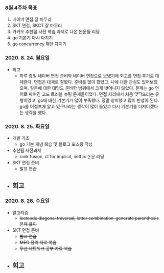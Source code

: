 ### 8월 4주차 목표
1. 네이버 면접 잘 마무리
2. SKT 면접, SKCT 잘 마무리
3. 카카오 추천팀 사전 학습 과제로 나온 논문들 리딩
4. go 기본기 다시 다지기
5. go concurrency 패턴 다지기

### 2020. 8. 24. 월요일
- 회고
  - 하루 종일 네이버 면접 준비와 네이버 면접으로 보냈기에 회고를 면접 후기로 대체한다. 면접은 대체로 잘봤다. 준비를 많이 했었고, 나에 대한 관심도 있어보였으며, 질문에 대한 대답도 준비한 범위에서 크게 벗어나지 않았다. 문제는 go 언어로 짜여진 코드 트러블 슈팅 문제들이었다. 면접 자리에서 처음 맞딱뜨리는 유형이었고, go에 대한 기본기가 많이 부족했다. 정말 창피했고 많이 반성이 된다. go를 어설프게 알고 있구나라는 생각이 많이 들었고 다시 기본기를 다져야겠다는 생각을 했다.

### 2020. 8. 25. 화요일
- 개발 기초
  - go 기본 개념 복습 및 블로그 포스팅 작성
- 추천팀 사전과제
  - rank fusion, cf for implicit, netflix 논문 리딩
- SKT 면접 준비
  - 발표 연습
- 회고
  - 

### 2020. 8. 26. 수요일
- 알고리즘
  - ~~leetcode diagonal traversal, letter combination, generate parenthesis 문제 풀이~~
- SKT 면접 준비
  - ~~발표 연습~~
  - ~~MEC 정리 자료 복습~~
  - ~~무선 네트워크 공부 자료 복습~~
- 회고
  - 
